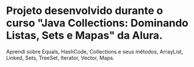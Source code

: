 # Projeto desenvolvido durante o curso "Java Collections: Dominando Listas, Sets e Mapas" da Alura. 
Aprendi sobre Equals, HashCode, Collections e seus métodos, ArrayList, Linked, Sets, TreeSet, Iterator, Vector, Maps.
